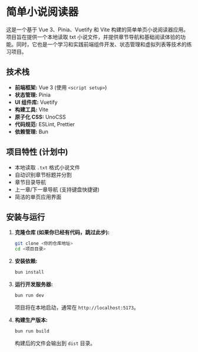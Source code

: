# 简单小说阅读器

这是一个基于 Vue 3、Pinia、Vuetify 和 Vite 构建的简单单页小说阅读器应用。项目旨在提供一个本地读取 txt 小说文件，并提供章节导航和基础阅读体验的功能。同时，它也是一个学习和实践前端组件开发、状态管理和虚拟列表等技术的练习项目。

## 技术栈

- **前端框架:** Vue 3 (使用 `<script setup>`)
- **状态管理:** Pinia
- **UI 组件库:** Vuetify
- **构建工具:** Vite
- **原子化 CSS:** UnoCSS
- **代码规范:** ESLint, Prettier
- **依赖管理:** Bun

## 项目特性 (计划中)

- 本地读取 `.txt` 格式小说文件
- 自动识别章节标题并分割
- 章节目录导航
- 上一章/下一章导航 (支持键盘快捷键)
- 简洁的单页应用界面

## 安装与运行

1.  **克隆仓库 (如果你已经有代码，跳过此步):**
    ```bash
    git clone <你的仓库地址>
    cd <项目目录>
    ```
2.  **安装依赖:**
    ```bash
    bun install
    ```
3.  **运行开发服务器:**

    ```bash
    bun run dev
    ```

    项目将在本地启动，通常在 `http://localhost:5173`。

4.  **构建生产版本:**
    ```bash
    bun run build
    ```
    构建后的文件会输出到 `dist` 目录。
